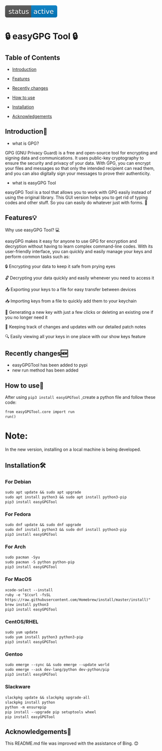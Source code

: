 [![status: active](https://github.com/GIScience/badges/raw/master/status/active.svg)](https://github.com/GIScience/badges#active)

# 🔒 easyGPG Tool 🔒
## Table of Contents

* [Introduction](#introduction)

* [Features](#features)

* [Recently changes](#recently-changes)

* [How to use](#how-to-use)

* [Installation](#installation%EF%B8%8F)

* [Acknowledgements](#acknowledgements)

## Introduction👋

+ what is GPG?

GPG (GNU Privacy Guard) is a free and open-source tool for encrypting and signing data and communications. It uses public-key cryptography to ensure the security and privacy of your data. With GPG, you can encrypt your files and messages so that only the intended recipient can read them, and you can also digitally sign your messages to prove their authenticity.

+ what is easyGPG Tool

easyGPG Tool is a tool that allows you to work with GPG easily instead of using the original library.
This GUI version helps you to get rid of typing codes and other stuff. So you can easily do whatever just with forms. 🎉

## Features💡
Why use easyGPG Tool? 💻 

easyGPG makes it easy for anyone to use GPG for encryption and decryption without having to learn complex command-line codes. With its user-friendly interface, you can quickly and easily manage your keys and perform common tasks such as:

🔒 Encrypting your data to keep it safe from prying eyes

🔓 Decrypting your data quickly and easily whenever you need to access it

📤 Exporting your keys to a file for easy transfer between devices

📥 Importing keys from a file to quickly add them to your keychain

🔑 Generating a new key with just a few clicks or deleting an existing one if you no longer need it

📝 Keeping track of changes and updates with our detailed patch notes

🔍 Easily viewing all your keys in one place with our show keys feature

## Recently changes🆕
+ easyGPGTool has been added to pypi 
+ new run method has been added

## How to use📖
After using ```pip3 install easyGPGTool``` ,create a python file and follow these code:

```
from easyGPGTool.core import run
run()
```

# Note:

In the new version, installing on a local machine is being developed.

## Installation🛠️
### For Debian 
```
sudo apt update && sudo apt upgrade 
sudo apt install python3 && sudo apt install python3-pip 
pip3 install easyGPGTool
```
### For Fedora
```
sudo dnf update && sudo dnf upgrade 
sudo dnf install python3 && sudo dnf install python3-pip 
pip3 install easyGPGTool
```
### For Arch
```
sudo pacman -Syu
sudo pacman -S python python-pip
pip3 install easyGPGTool
```
### For MacOS
```
xcode-select --install
ruby -e "$(curl -fsSL https://raw.githubusercontent.com/Homebrew/install/master/install)"
brew install python3
pip3 install easyGPGTool
```
### CentOS/RHEL
```
sudo yum update
sudo yum install python3 python3-pip
pip3 install easyGPGTool
```
### Gentoo
```
sudo emerge --sync && sudo emerge --update world 
sudo emerge --ask dev-lang/python dev-python/pip 
pip3 install easyGPGTool
```
### Slackware
```
slackpkg update && slackpkg upgrade-all 
slackpkg install python 
python -m ensurepip 
pip install --upgrade pip setuptools wheel 
pip install easyGPGTool
```
## Acknowledgements🙏
This README.md file was improved with the assistance of Bing. 😊
